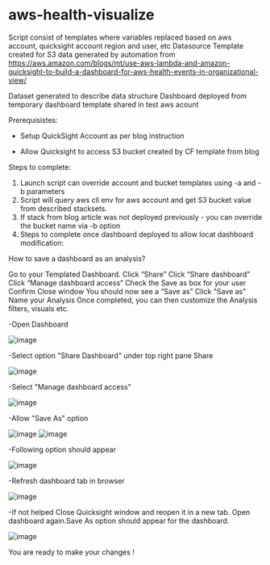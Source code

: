 # aws-health-visualize

Script consist of templates where variables replaced based on aws account, quicksight account region and user, etc
Datasource Template created for S3 data generated by automation from 
https://aws.amazon.com/blogs/mt/use-aws-lambda-and-amazon-quicksight-to-build-a-dashboard-for-aws-health-events-in-organizational-view/

Dataset generated to describe data structure
Dashboard deployed from temporary dashboard template shared in test aws acount

Prerequisistes:
- Setup QuickSight Account as per blog instruction

- Allow Quicksight to access S3 bucket created by CF template from blog

Steps to complete:
1) Launch script 
can override account and bucket templates using -a and -b parameters
2) Script will query aws cli env for aws account and get S3 bucket value from described stacksets.
3) If stack from blog article was not deployed previously - you can override the bucket name via -b option
4) Steps to complete once dashboard deployed to allow locat dashboard modification:

How to save a dashboard as an analysis?

Go to your Templated Dashboard.
Click “Share”
Click “Share dashboard”
Click “Manage dashboard access”
Check the Save as box for your user
Confirm
Close window
You should now see a “Save as”
Click "Save as"
Name your Analysis
Once completed, you can then customize the Analysis filters, visuals etc.


-Open Dashboard

![image](https://user-images.githubusercontent.com/7371990/140420492-ae674248-3515-4b62-8734-40fd15f3dae7.png)

-Select option "Share Dashboard" under top right pane Share

![image](https://user-images.githubusercontent.com/7371990/140420618-e63b454d-3ff0-47fc-8fa2-4d5ba095e59a.png)

-Select "Manage dashboard access"

![image](https://user-images.githubusercontent.com/7371990/140420668-571d7be0-db50-47ec-a970-7f1b73f67127.png)

-Allow "Save As" option

![image](https://user-images.githubusercontent.com/7371990/140420736-ee08a9ef-8b7c-4505-ae7d-5eed37ff2911.png)
![image](https://user-images.githubusercontent.com/7371990/140420781-15370b55-f9c7-446b-9eef-9640d0075311.png)

-Following option should appear

![image](https://user-images.githubusercontent.com/7371990/140420816-3c71c0fa-2a7b-408a-b645-b85995c0ad45.png)

-Refresh dashboard tab in browser

![image](https://user-images.githubusercontent.com/7371990/140420936-88e48a8f-8d41-4d80-a2d9-ceb82d51d60d.png)

-If not helped Close Quicksight window and reopen it in a new tab. 
Open dashboard again.Save As option should appear for the dashboard.

![image](https://user-images.githubusercontent.com/7371990/140421830-37cbd268-2119-49eb-940a-c11f7d038b10.png)

You are ready to make your changes !
